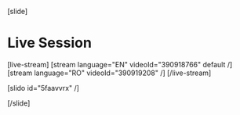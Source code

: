 [slide]
# Live Session

[live-stream]
[stream language="EN" videoId="390918766" default /]
[stream language="RO" videoId="390919208"  /]
[/live-stream]

[slido id="5faavvrx" /]

[/slide]